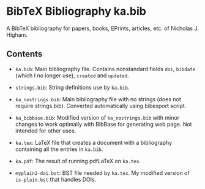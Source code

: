 BibTeX Bibliography ka.bib
===========

A BibTeX bibliography for papers, books, EPrints, articles, etc. of
Nicholas J. Higham.

Contents
---------

* `ka.bib`:    Main bibliography file.
Contains nonstandard fields
`doi`, `bibdate` (which I no longer use), `created` and `updated`.

* `strings.bib`: String definitions use by `ka.bib`.

* `ka_nostrings.bib`:   Main bibliography file with no strings
(does not require strings.bib). Converted automatically using
bibexport script.

* `ka_bibbase.bib`: Modified version of `ka_nostrings.bib` with
minor changes to work optimally with BibBase for generating web page.  Not
intended for other uses.

* `ka.tex`:  LaTeX file that creates a document with a bibliography
containing all the entries in `ka.bib`.

* `ka.pdf`:  The result of running pdfLaTeX on `ka.tex`.

* `myplain2-doi.bst`: BST file needed by `ka.tex`.  My modified
version of `is-plain.bst` that handles DOIs.

